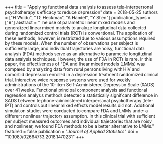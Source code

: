 +++
title = "Applying functional data analysis to assess tele-interpersonal psychotherapy's efficacy to reduce depression"
date = 2018-05-25
authors = ["H Woldu", "TG Heckman", "A Handel", "Y Shen"]
publication_types = ["9"]
abstract = "The use of parametric linear mixed models and generalized linear mixed models to analyze longitudinal data collected during randomized control trials (RCT) is conventional. The application of these methods, however, is restricted due to various assumptions required by these models. When the number of observations per subject is sufficiently large, and individual trajectories are noisy, functional data analysis (FDA) methods serve as an alternative to parametric longitudinal data analysis techniques. However, the use of FDA in RCTs is rare. In this paper, the effectiveness of FDA and linear mixed models (LMMs) was compared by analyzing data from rural persons living with HIV and comorbid depression enrolled in a depression treatment randomized clinical trial. Interactive voice response systems were used for weekly administrations of the 10-item Self-Administered Depression Scale (SADS) over 41 weeks. Functional principal component analysis and functional regression analysis methods detected a statistically significant difference in SADS between telphone-administered interpersonal psychotherapy (tele-IPT) and controls but linear mixed effects model results did not. Additional simulation studies were conducted to compare FDA and LMMs under a different nonlinear trajectory assumption. In this clinical trial with sufficient per subject measured outcomes and individual trajectories that are noisy and nonlinear, we found FDA methods to be a better alternative to LMMs."
featured = false
publication = "*Journal of Applied Statistics*"
doi = "10.1080/02664763.2018.1470231"
+++

